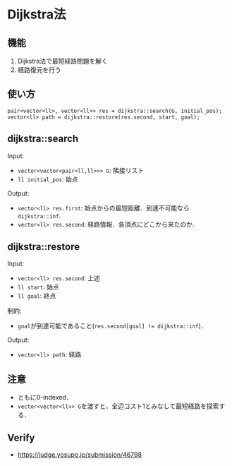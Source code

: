 # Dijkstra法

## 機能
1. Dijkstra法で最短経路問題を解く
2. 経路復元を行う

## 使い方
```
pair<vector<ll>, vector<ll>> res = dijkstra::search(G, initial_pos);
vector<ll> path = dijkstra::restore(res.second, start, goal);
```

## dijkstra::search
Input:
- `vector<vector<pair<ll,ll>>> G`: 隣接リスト
- `ll initial_pos`: 始点

Output:
- `vector<ll> res.first`: 始点からの最短距離．到達不可能なら`dijkstra::inf`.
- `vector<ll> res.second`: 経路情報．各頂点にどこから来たのか.

## dijkstra::restore
Input:
- `vector<ll> res.second`: 上述
- `ll start`: 始点
- `ll goal`: 終点

制約:
- `goal`が到達可能であること(`res.second[goal] != dijkstra::inf`)．

Output:
- `vector<ll> path`: 経路

## 注意
- ともに0-indexed．
- `vector<vector<ll>> G`を渡すと，全辺コスト1とみなして最短経路を探索する．

## Verify
- https://judge.yosupo.jp/submission/46798